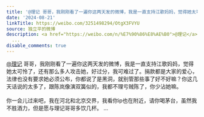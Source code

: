 ```yaml
---
title: '@理记 哥哥，我刚刚看了一遍你这两天发的微博，我是一直支持江歌妈妈，觉得她太可怜了，还有那么多人攻击她，好过分，我可难过了。捐款都是大家的爱心，法律也没...'
date: '2024-08-21'
linkTitle: https://weibo.com/3251498294/OtgX3FVYU
source: 独立平的微博
description: <a href="https://weibo.com/n/%E7%90%86%E8%AE%B0">@理记</a> 哥哥，我刚刚看了一遍你这两天发的微博，我是一直支持江歌妈妈，觉得她太可怜了，还有那么多人攻击她，好过分，我可难过了。捐款都是大家的爱心，法律也没有要求她必须公布，你都说了是黑洞，就别管那些事了好不好嘛？你这几天话说的太多了，跟陈岚像演双簧似的，我都不理亏贼陈了，你少沾她嘛。<br><br>你一会儿过来吧，我在河北和北京交界，我看你ip也在附近，请你喝茅台，虽然我不胜酒力，但是愿与理记哥哥多饮几杯。
  ...
disable_comments: true
---
```

<a href="https://weibo.com/n/%E7%90%86%E8%AE%B0">@理记</a> 哥哥，我刚刚看了一遍你这两天发的微博，我是一直支持江歌妈妈，觉得她太可怜了，还有那么多人攻击她，好过分，我可难过了。捐款都是大家的爱心，法律也没有要求她必须公布，你都说了是黑洞，就别管那些事了好不好嘛？你这几天话说的太多了，跟陈岚像演双簧似的，我都不理亏贼陈了，你少沾她嘛。<br><br>你一会儿过来吧，我在河北和北京交界，我看你ip也在附近，请你喝茅台，虽然我不胜酒力，但是愿与理记哥哥多饮几杯。 ...